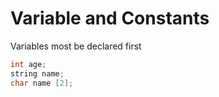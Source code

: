 # Variable and Constants

Variables most be declared first 

```C++
int age; 
string name; 
char name [2];

```